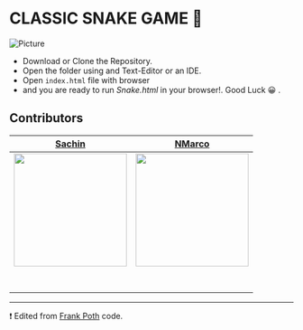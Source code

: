 # CLASSIC SNAKE GAME 🐍

![Picture](https://user-images.githubusercontent.com/53913990/91869705-7c10e700-ec76-11ea-8b33-0a052fb5c81f.png)

- Download or Clone the Repository.
- Open the folder using and Text-Editor or an IDE.
- Open `index.html` file with browser
- and you are ready to run *Snake.html* in your browser!. Good Luck :grinning: .


##  Contributors


|                                       [Sachin](https://github.com/Shivansh-007)                                       |                                       [NMarco](https://github.com/marco-create)                                        |
| :-----------------------------------------------------------------------------------------------------------: | :-----------------------------------------------------------------------------------------------------------: | 
|                      [<img src="https://www.dalesjewelers.com/wp-content/uploads/2018/10/placeholder-silhouette-male.png" width = "200" />](https://github.com/Shivansh-007)                       |                      [<img src="https://www.dalesjewelers.com/wp-content/uploads/2018/10/placeholder-silhouette-male.png" width = "200" />](https://github.com/marco-create)                      |                      [<img src="https://www.dalesjewelers.com/wp-content/uploads/2018/10/placeholder-silhouette-male.png" width = "200" />](https://github.com/Shivansh-007)                        |
|                 [<img src="https://github.com/favicon.ico" width="15"> ](https://github.com/Shivansh-007)               |           [<img src="https://github.com/favicon.ico" width="15"> ](https://github.com/marco-create)           |          [<img src="https://github.com/favicon.ico" width="15"> ](https://github.com/tshe777)         |
| [ <img src="https://static.licdn.com/sc/h/al2o9zrvru7aqj8e1x2rzsrca" width="15"> ](https://www.linkedin.com/) | [ <img src="https://static.licdn.com/sc/h/al2o9zrvru7aqj8e1x2rzsrca" width="15"> ](https://www.linkedin.com/in/marco-ninghetto-a0b983142/) |



-----------------------------------------
❗ Edited from [Frank Poth](https://github.com/frankarendpoth/frankarendpoth.github.io/tree/master/legacy/content/pop-vlog/javascript/2017/022-snake) code.  
